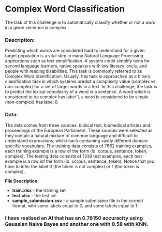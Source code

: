 # Complex Word Classification

The task of this challenge is to automatically classify whether or not a word in a given sentence is complex.

### Description:

Predicting which words are considered hard to understand for a given target population is a vital step in many Natural Language Processing applications such as text simplification. A system could simplify texts for second language learners, native speakers with low literacy levels, and people with reading disabilities. This task is commonly referred to as Complex Word Identification. Usually, this task is approached as a binary classification task in which systems predict a complexity value (complex vs. non-complex) for a set of target words in a text. In this challenge, the task is to predict the lexical complexity of a word in a sentence. A word which is considered to be complex has label 1, a word is considered to be simple (non-complex) has label 0.

### Data:

The data comes from three sources: biblical text, biomedical articles and proceedings of the European Parliament. These sources were selected as they contain a natural mixture of common language and difficult to understand expressions, whilst each containing vastly different domain-specific vocabulary. The training data consists of 7662 training examples, each training example is a row of the form (id, corpus, sentence, token, complex). The testing data consists of 1338 test examples, each test example is a row iof the form (id, corpus, sentence, token). Notice that you have to infer the label 0 (the token is not complex) or 1 (the token is complex).

**File Description:**

- **train.xlsx** - the training set
- **test.xlsx** - the test set
- **sample_submission.csv** - a sample submission file in the correct format, with some labels equal to 0, and some labels equal to 1.

### I have realised an AI that has an 0.78150 accuracity using Gaussian Naive Bayes and another one with 0.58 with KNN.